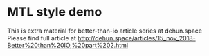 # MTL style demo #
This is extra material for better-than-io article series at dehun.space  
Please find full article at http://dehun.space/articles/15_nov_2018-Better%20than%20IO,%20part%202.html